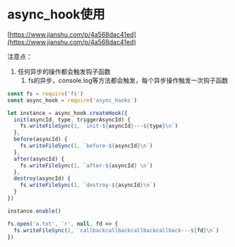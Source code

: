# async_hook使用

[https://www.jianshu.com/p/4a568dac41ed](https://www.jianshu.com/p/4a568dac41ed)

注意点：

1. 任何异步的操作都会触发钩子函数
   1. fs的异步，console.log等方法都会触发，每个异步操作触发一次钩子函数

```javascript
const fs = require('fs')
const async_hook = require('async_hooks')

let instance = async_hook.createHook({
  init(asyncId, type, triggerAsyncId) {
    fs.writeFileSync(1, `init-${asyncId}---${type}\n`)
  },
  before(asyncId) {
    fs.writeFileSync(1, `before-${asyncId}\n`)
  },
  after(asyncId) {
    fs.writeFileSync(1, `after-${asyncId} \n`)
  },
  destroy(asyncId) {
    fs.writeFileSync(1, `destroy-${asyncId}\n`)
  }
})

instance.enable()

fs.open('a.txt', 'r', null, fd => {
  fs.writeFileSync(1, `callbackcallbackcallbackcallback---${fd}\n`)
})

```